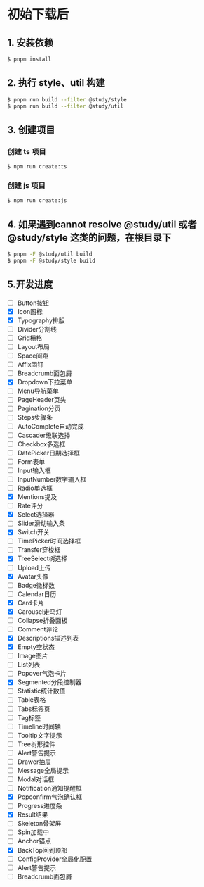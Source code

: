 
# 初始下载后
## 1. 安装依赖

```bash
$ pnpm install
```

## 2. 执行 style、util 构建

```bash
$ pnpm run build --filter @study/style
$ pnpm run build --filter @study/util
```
## 3. 创建项目
### 创建 ts 项目

```base
$ npm run create:ts
```
### 创建 js 项目

```bash
$ npm run create:js
```

## 4. 如果遇到cannot resolve @study/util 或者 @study/style 这类的问题，在根目录下
```bash
$ pnpm -F @study/util build
$ pnpm -F @study/style build
```

## 5.开发进度
- [ ] Button按钮
- [x] Icon图标
- [x] Typography排版
- [ ] Divider分割线
- [ ] Grid栅格
- [ ] Layout布局
- [ ] Space间距
- [ ] Affix固钉
- [ ] Breadcrumb面包屑
- [x] Dropdown下拉菜单
- [ ] Menu导航菜单
- [ ] PageHeader页头
- [ ] Pagination分页
- [ ] Steps步骤条
- [ ] AutoComplete自动完成
- [ ] Cascader级联选择
- [ ] Checkbox多选框
- [ ] DatePicker日期选择框
- [ ] Form表单
- [ ] Input输入框
- [ ] InputNumber数字输入框
- [ ] Radio单选框
- [x] Mentions提及
- [ ] Rate评分
- [x] Select选择器
- [ ] Slider滑动输入条
- [x] Switch开关
- [ ] TimePicker时间选择框
- [ ] Transfer穿梭框
- [x] TreeSelect树选择
- [ ] Upload上传
- [x] Avatar头像
- [ ] Badge徽标数
- [ ] Calendar日历
- [x] Card卡片
- [x] Carousel走马灯
- [ ] Collapse折叠面板
- [ ] Comment评论
- [x] Descriptions描述列表
- [x] Empty空状态
- [ ] Image图片
- [ ] List列表
- [ ] Popover气泡卡片
- [x] Segmented分段控制器
- [ ] Statistic统计数值
- [ ] Table表格
- [ ] Tabs标签页
- [ ] Tag标签
- [ ] Timeline时间轴
- [ ] Tooltip文字提示
- [ ] Tree树形控件
- [ ] Alert警告提示
- [ ] Drawer抽屉
- [ ] Message全局提示
- [ ] Modal对话框
- [ ] Notification通知提醒框
- [x] Popconfirm气泡确认框
- [ ] Progress进度条
- [x] Result结果
- [ ] Skeleton骨架屏
- [ ] Spin加载中
- [ ] Anchor锚点
- [x] BackTop回到顶部
- [ ] ConfigProvider全局化配置
- [ ] Alert警告提示
- [ ] Breadcrumb面包屑
